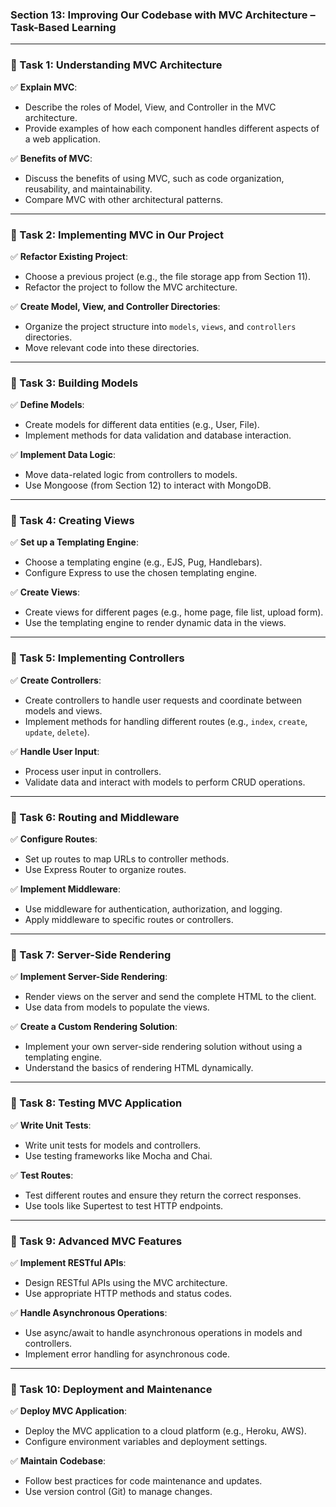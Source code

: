 ### **Section 13: Improving Our Codebase with MVC Architecture – Task-Based Learning**

---

### **🔹 Task 1: Understanding MVC Architecture**

✅ **Explain MVC**:
- Describe the roles of Model, View, and Controller in the MVC architecture.
- Provide examples of how each component handles different aspects of a web application.

✅ **Benefits of MVC**:
- Discuss the benefits of using MVC, such as code organization, reusability, and maintainability.
- Compare MVC with other architectural patterns.

---

### **🔹 Task 2: Implementing MVC in Our Project**

✅ **Refactor Existing Project**:
- Choose a previous project (e.g., the file storage app from Section 11).
- Refactor the project to follow the MVC architecture.

✅ **Create Model, View, and Controller Directories**:
- Organize the project structure into `models`, `views`, and `controllers` directories.
- Move relevant code into these directories.

---

### **🔹 Task 3: Building Models**

✅ **Define Models**:
- Create models for different data entities (e.g., User, File).
- Implement methods for data validation and database interaction.

✅ **Implement Data Logic**:
- Move data-related logic from controllers to models.
- Use Mongoose (from Section 12) to interact with MongoDB.

---

### **🔹 Task 4: Creating Views**

✅ **Set up a Templating Engine**:
- Choose a templating engine (e.g., EJS, Pug, Handlebars).
- Configure Express to use the chosen templating engine.

✅ **Create Views**:
- Create views for different pages (e.g., home page, file list, upload form).
- Use the templating engine to render dynamic data in the views.

---

### **🔹 Task 5: Implementing Controllers**

✅ **Create Controllers**:
- Create controllers to handle user requests and coordinate between models and views.
- Implement methods for handling different routes (e.g., `index`, `create`, `update`, `delete`).

✅ **Handle User Input**:
- Process user input in controllers.
- Validate data and interact with models to perform CRUD operations.

---

### **🔹 Task 6: Routing and Middleware**

✅ **Configure Routes**:
- Set up routes to map URLs to controller methods.
- Use Express Router to organize routes.

✅ **Implement Middleware**:
- Use middleware for authentication, authorization, and logging.
- Apply middleware to specific routes or controllers.

---

### **🔹 Task 7: Server-Side Rendering**

✅ **Implement Server-Side Rendering**:
- Render views on the server and send the complete HTML to the client.
- Use data from models to populate the views.

✅ **Create a Custom Rendering Solution**:
- Implement your own server-side rendering solution without using a templating engine.
- Understand the basics of rendering HTML dynamically.

---

### **🔹 Task 8: Testing MVC Application**

✅ **Write Unit Tests**:
- Write unit tests for models and controllers.
- Use testing frameworks like Mocha and Chai.

✅ **Test Routes**:
- Test different routes and ensure they return the correct responses.
- Use tools like Supertest to test HTTP endpoints.

---

### **🔹 Task 9: Advanced MVC Features**

✅ **Implement RESTful APIs**:
- Design RESTful APIs using the MVC architecture.
- Use appropriate HTTP methods and status codes.

✅ **Handle Asynchronous Operations**:
- Use async/await to handle asynchronous operations in models and controllers.
- Implement error handling for asynchronous code.

---

### **🔹 Task 10: Deployment and Maintenance**

✅ **Deploy MVC Application**:
- Deploy the MVC application to a cloud platform (e.g., Heroku, AWS).
- Configure environment variables and deployment settings.

✅ **Maintain Codebase**:
- Follow best practices for code maintenance and updates.
- Use version control (Git) to manage changes.